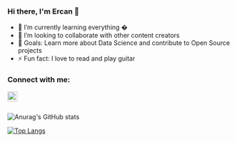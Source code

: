 ### Hi there, I'm Ercan 👋

- 🌱 I’m currently learning everything �
- 👯 I’m looking to collaborate with other content creators
- 🥅 Goals: Learn more about Data Science and contribute to Open Source projects
- ⚡ Fun fact: I love to read and play guitar 

### Connect with me:


[<img align="left" alt="ercantuncay | LinkedIn" width="22px" src="https://cdn.jsdelivr.net/npm/simple-icons@v3/icons/linkedin.svg" />][linkedin]

<br />
<br />

![Anurag's GitHub stats](https://github-readme-stats.vercel.app/api?username=ercantncy&show_icons=true&theme=radical)
<br />

[![Top Langs](https://github-readme-stats.vercel.app/api/top-langs/?username=ercantncy)](https://github.com/anuraghazra/github-readme-stats)

[linkedin]: https://linkedin.com/in/ercantuncay
